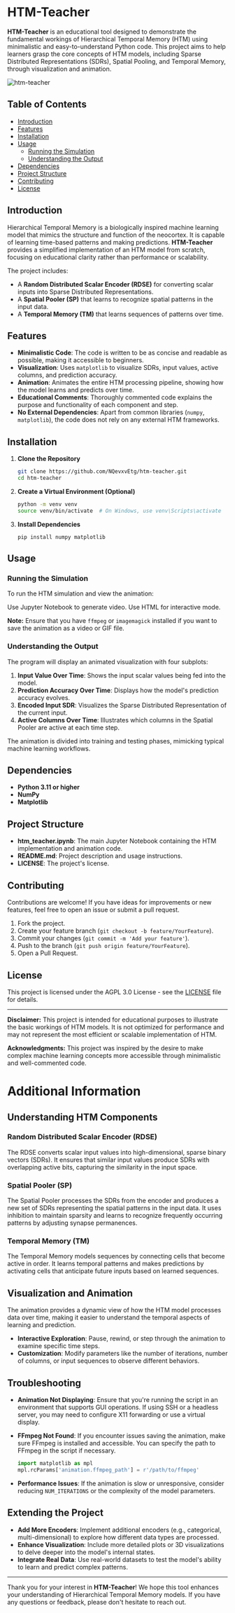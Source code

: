 # HTM-Teacher

**HTM-Teacher** is an educational tool designed to demonstrate the fundamental workings of Hierarchical Temporal Memory (HTM) using minimalistic and easy-to-understand Python code. This project aims to help learners grasp the core concepts of HTM models, including Sparse Distributed Representations (SDRs), Spatial Pooling, and Temporal Memory, through visualization and animation.

![htm-teacher](https://github.com/NQevxvEtg/htm-teacher/blob/main/output.gif)


## Table of Contents

- [Introduction](#introduction)
- [Features](#features)
- [Installation](#installation)
- [Usage](#usage)
  - [Running the Simulation](#running-the-simulation)
  - [Understanding the Output](#understanding-the-output)
- [Dependencies](#dependencies)
- [Project Structure](#project-structure)
- [Contributing](#contributing)
- [License](#license)

## Introduction

Hierarchical Temporal Memory is a biologically inspired machine learning model that mimics the structure and function of the neocortex. It is capable of learning time-based patterns and making predictions. **HTM-Teacher** provides a simplified implementation of an HTM model from scratch, focusing on educational clarity rather than performance or scalability.

The project includes:

- A **Random Distributed Scalar Encoder (RDSE)** for converting scalar inputs into Sparse Distributed Representations.
- A **Spatial Pooler (SP)** that learns to recognize spatial patterns in the input data.
- A **Temporal Memory (TM)** that learns sequences of patterns over time.

## Features

- **Minimalistic Code**: The code is written to be as concise and readable as possible, making it accessible to beginners.
- **Visualization**: Uses `matplotlib` to visualize SDRs, input values, active columns, and prediction accuracy.
- **Animation**: Animates the entire HTM processing pipeline, showing how the model learns and predicts over time.
- **Educational Comments**: Thoroughly commented code explains the purpose and functionality of each component and step.
- **No External Dependencies**: Apart from common libraries (`numpy`, `matplotlib`), the code does not rely on any external HTM frameworks.

## Installation

1. **Clone the Repository**

   ```bash
   git clone https://github.com/NQevxvEtg/htm-teacher.git
   cd htm-teacher
   ```

2. **Create a Virtual Environment (Optional)**

   ```bash
   python -m venv venv
   source venv/bin/activate  # On Windows, use venv\Scripts\activate
   ```

3. **Install Dependencies**

   ```
   pip install numpy matplotlib
   ```

## Usage

### Running the Simulation

To run the HTM simulation and view the animation:

Use Jupyter Notebook to generate video. 
Use HTML for interactive mode.

**Note:** Ensure that you have `ffmpeg` or `imagemagick` installed if you want to save the animation as a video or GIF file.

### Understanding the Output

The program will display an animated visualization with four subplots:

1. **Input Value Over Time**: Shows the input scalar values being fed into the model.
2. **Prediction Accuracy Over Time**: Displays how the model's prediction accuracy evolves.
3. **Encoded Input SDR**: Visualizes the Sparse Distributed Representation of the current input.
4. **Active Columns Over Time**: Illustrates which columns in the Spatial Pooler are active at each time step.

The animation is divided into training and testing phases, mimicking typical machine learning workflows.

## Dependencies

- **Python 3.11 or higher**
- **NumPy**
- **Matplotlib**

## Project Structure

- **htm_teacher.ipynb**: The main Jupyter Notebook containing the HTM implementation and animation code.
- **README.md**: Project description and usage instructions.
- **LICENSE**: The project's license.

## Contributing

Contributions are welcome! If you have ideas for improvements or new features, feel free to open an issue or submit a pull request.

1. Fork the project.
2. Create your feature branch (`git checkout -b feature/YourFeature`).
3. Commit your changes (`git commit -m 'Add your feature'`).
4. Push to the branch (`git push origin feature/YourFeature`).
5. Open a Pull Request.

## License

This project is licensed under the AGPL 3.0 License - see the [LICENSE](LICENSE) file for details.

---

**Disclaimer:** This project is intended for educational purposes to illustrate the basic workings of HTM models. It is not optimized for performance and may not represent the most efficient or scalable implementation of HTM.

**Acknowledgments:** This project was inspired by the desire to make complex machine learning concepts more accessible through minimalistic and well-commented code.

# Additional Information

## Understanding HTM Components

### Random Distributed Scalar Encoder (RDSE)

The RDSE converts scalar input values into high-dimensional, sparse binary vectors (SDRs). It ensures that similar input values produce SDRs with overlapping active bits, capturing the similarity in the input space.

### Spatial Pooler (SP)

The Spatial Pooler processes the SDRs from the encoder and produces a new set of SDRs representing the spatial patterns in the input data. It uses inhibition to maintain sparsity and learns to recognize frequently occurring patterns by adjusting synapse permanences.

### Temporal Memory (TM)

The Temporal Memory models sequences by connecting cells that become active in order. It learns temporal patterns and makes predictions by activating cells that anticipate future inputs based on learned sequences.

## Visualization and Animation

The animation provides a dynamic view of how the HTM model processes data over time, making it easier to understand the temporal aspects of learning and prediction.

- **Interactive Exploration**: Pause, rewind, or step through the animation to examine specific time steps.
- **Customization**: Modify parameters like the number of iterations, number of columns, or input sequences to observe different behaviors.

## Troubleshooting

- **Animation Not Displaying**: Ensure that you're running the script in an environment that supports GUI operations. If using SSH or a headless server, you may need to configure X11 forwarding or use a virtual display.
- **FFmpeg Not Found**: If you encounter issues saving the animation, make sure FFmpeg is installed and accessible. You can specify the path to FFmpeg in the script if necessary.

  ```python
  import matplotlib as mpl
  mpl.rcParams['animation.ffmpeg_path'] = r'/path/to/ffmpeg'
  ```

- **Performance Issues**: If the animation is slow or unresponsive, consider reducing `NUM_ITERATIONS` or the complexity of the model parameters.

## Extending the Project

- **Add More Encoders**: Implement additional encoders (e.g., categorical, multi-dimensional) to explore how different data types are processed.
- **Enhance Visualization**: Include more detailed plots or 3D visualizations to delve deeper into the model's internal states.
- **Integrate Real Data**: Use real-world datasets to test the model's ability to learn and predict complex patterns.

---

Thank you for your interest in **HTM-Teacher**! We hope this tool enhances your understanding of Hierarchical Temporal Memory models. If you have any questions or feedback, please don't hesitate to reach out.
